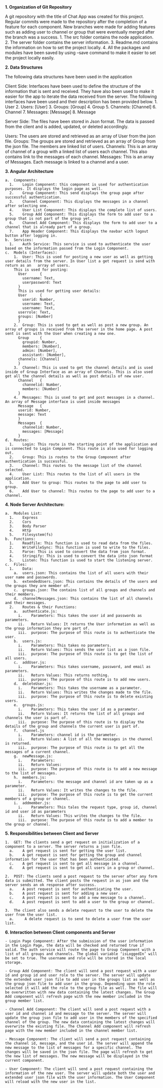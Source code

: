 **1.	Organization of Git Repository**

A git repository with the title of Chat App was created for this project. Regular commits were made to the repository after the completion of a feature for each component. New branches were made for adding features such as adding user to channel or group that were eventually merged after the branch was a success.
    1.	The src folder contains the node application.
    2.	The server folder contains the server information.
    3.	Readme.md contains the information on how to set the project locally.
    4.	All the packages and modules have been saved by using –save command to make it easier to set the project locally easily.
    
**2. Data Structures**

The following data structures have been used in the application

Client Side:
Interfaces have been used to define the structure of the information that is sent and received. They have also been used to make it easier for the app        to iterate the data received from the server.
The following interfaces have been used and their description has been provided below.
    1.	User
    2.	Users: [User]
    3.	Groups: [Group]
    4.	Group
    5.	Channels: [Channel]
    6.	Channel
    7.	Messages: [Message]
    8.	Message

Server Side:
The files have been stored in Json format. The data is passed from the client and is added, updated, or deleted accordingly.

Users: 	The users are stored and retrieved as an array of User from the json file.
Groups: The groups are stored and retrieved as an array of Group from the json file. The members are linked list of users.
Channels: This is an array of channel of a group with a linked list of users each channel. This also contains link to the messages of each channel.
Messages: This is an array of Messages. Each message is linked to a channel and a user.

**3.	Angular Architecture**

    a.	Components: 
      1.	Login Component: this component is used for authentication purposes. It displays the login page as well.
      2.	Group Component: This send displays the group page after successful authentication.
      3.	Channel Component: This displays the messages in a channel after selecting one.
      4.	User List Component: This displays the complete list of users.
      5.	Group Add Component: This displays the form to add user to a group that is not part of the group yet.
      6.	Channel Add Component: This displays the form to add user to a channel that is already part of a group.
      7.	App Header Component: This displays the navbar with logout button after logging in.
    b.	Services: 
      1.	Auth Service: This service is used to authenticate the user based on the information passed from the Login Component.
    c.	Models (Interfaces):
        1.	User: This is used for posting a new user as well as getting user details from the server. In User list a get request is send with return as an   array of users.
        This is used for posting:	
          User		{
            username: Text,
            userpassword: Text
          }
          This is used for getting user details:
          User 		{
            userid: Number,
            username: Text,
            username: Text,
          userrole: Text,
          groups: [Number]
          }
        2.	Group: This is used to get as well as post a new group. An array of groups is received from the server in the home page. A post sent is sent with the User when creating a new one.
          Group		{
            groupid: Number,
            members: [Number],
            admin: [Number],
            assistant: [Number],
          channels: [Channel]
          }
        3.	Channel: This is used to get the channel details and is used inside of Group Interface as an array of Channels. This is also used get all the channel details as well as post details of new user.
          Channel 	{
            channelid: Number,
            members: [Number]
          }
        4.	Messages: This is used to get and post messages in a channel. An array of Message interface is used inside messages
          Message	{
          userid: Number,
          message: Text
          } 
          Messages 	{
            channelid: Number,
            messages: [Message]
          }
    d.	Routes:
      1.	Login: This route is the starting point of the application and is connected to Login Component. This route is also used for logging out.
      2.	Group: This is routes to the Group Component after authentication is successful.
      3.	Channel: This routes to the message list of the channel selected.
      4.	User List: This routes to the list of all users in the application.
      5.	Add User to group: This routes to the page to add user to group.
      6.	Add User to channel: This routes to the page to add user to a channel.
      
**4.	Node Server Architecture:**

    a.	Modules List:
      1.	Express
      2.	Cors
      3.	Body Parser
      4.	Http
      5.	Filesystem(fs)
    b.	Functions:
      1.	Readfile: This function is used to read data from the files.
      2.	WriteFileSync: This function is used to write to the files.
      3.	Parse: This is used to convert the data from json format.
      4.	Stringify: This is used to convert the data into json format
      5.	Listen: This function is used to start the listening server.
    c.	Files:
      1.	Data: 
        a.	users.json: This contains the list of all users with their user name and passwords.
        b.	extendedUsers.json: This contains the details of the users and the groups they are member of.
        c.	groups.json: The contains list of all groups and channels and their members.
        d.	channelMessages.json: This contains the list of all channels and their messages.
      2.	Routes & their Functions:
        a.	authenticate.js: 
          i.	Parameters: This takes the user id and passwords as parameters.
          ii.	Return Values: It returns the User information as well as the group information they are part of.
          iii.	purpose: The purpose of this route is to authenticate the user.
        b.	users.js:
          i.	Parameters: This takes no parameters.
          ii.	Return Values: This sends the user list as a json file.
          iii.	purpose: The purpose of this route is to get the list of all users.
        c.	addUser.js:
          i.	Parameters: This takes username, password, and email as parameters.
          ii.	Return Values: This returns nothing.
          iii.	purpose: The purpose of this route is to add new users.
        d.	deleteUser.js:
          i.	Parameters: This takes the username as a parameter.
          ii.	Return Values: This writes the changes made to the file.
          iii.	purpose: The purpose of this route is to delete existing users.
        e.	groups.js:
          i.	Parameters: This takes the user id as a parameter.
          ii.	Return Values: It returns the list of all groups and channels the user is part of.
          iii.	purpose: The purpose of this route is to display the details of the group and channels the current user is part of.
        f.	channel.js
          i.	Parameters: channel id is the parameter.
          ii.	Return Values: A list of all the messages in the channel is returned.
          iii.	purpose: The purpose of this route is to get all the messages of a current channel.
        g.	newMessage.js:
          i.	Parameters:
          ii.	Return Values: 
          iii.	purpose: The purpose of this route is to add a new message to the list of messages.
        h.	members.js:
          i.	Parameters: the message and channel id are taken up as a parameter.
          ii.	Return Values: It writes the changes to the file.
          iii.	purpose: The purpose of this route is to get the current members of a group or channel.
        i.	addmember.js:
          i.	Parameters: This tales the request type, group id, channel id and user id as parameters
          ii.	Return Values: This writes the changes to the file.
          iii.	purpose: The purpose of this route is to add a member to the group or channel.
          
**5.	Responsibilities between Client and Server**

    1.	GET: The clients send a get request on initialization of a component to a server. The server returns a json file.
      a.	A get request is sent for getting the user list.
      b.	A get request is sent for getting the group and channel information for the user that has been authenticated. 
      c.	A get request is sent to get all message in a channel.
      d.	A get request is sent to get all users in a group or channel.

    2.	POST: The clients send a post request to the server after any form data is submitted. The client posts the request in as json and the server sends an ok response after success. 
      a.	A post request is sent for authenticating the user.
      b.	A post request is sent for adding a new user.
      c.	A post request is sent to add a new message to a channel.
      d.	A post request is sent to add a user to the group or channel.

    3.	The client also sends a delete request to the user to delete the user from the user list.
      a.	 A delete request is to send to delete a user from the user list.
      
**6.	Interaction between Client components and Server**

    - Login Page Component: After the submission of the user information in the Login Page, the data will be checked and returned true if valid. The auth service will route the page to Group Component with a list of all groups and channels. The global variable ‘isLoggedIn’ will be set to true. The username and role will be stored in the local storage.

    - Group Add Component: The client will send a post request with a user id and group id and user role to the server. The server will update the extended user json file to add user in the groups list as well as the group json file to add user in the group. Depending upon the role selected it will add the role to the group file as well. The file will be overwritten with new data containing the latest changes. The Group Add component will refresh page with the new member included in the group member list.

    - Channel Add Component: The client will send a post request with a user id and channel id and message to the server. The server will update the group json file to add user in the members of the specified channel of the group. The new data containing the latest changes will overwrite the existing file. The Channel Add component will refresh page with the new member included in the channel member list.

    - Message Component: The client will send a post request containing the channel id, message, and the user id. The server will append the new message to the list of messages for a specific channel. The changes will be saved in the json file. The page will refresh to get the new list of messages. The new message will be displayed in the current component. 

    - User Component: The client will send a post request containing the information of the new user. The server will update both the user and extended user json file with the user information. The User Component will reload with the new user in the list.
